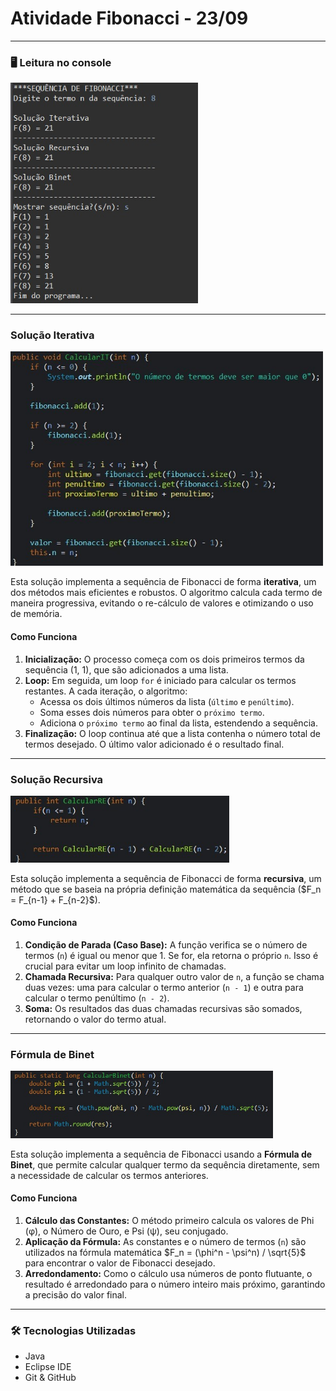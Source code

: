 # Atividade Fibonacci - 23/09

---

### 🖥️ Leitura no console

<img src="imagem/console3.jpg" width="300px">

---

### Solução Iterativa

<img src="imagem/iterativa.jpg" width="500px">

<p>Esta solução implementa a sequência de Fibonacci de forma <b>iterativa</b>, um dos métodos mais eficientes e robustos. O algoritmo calcula cada termo de maneira progressiva, evitando o re-cálculo de valores e otimizando o uso de memória.</p>

<h4>Como Funciona</h4>
<ol>
    <li><b>Inicialização:</b> O processo começa com os dois primeiros termos da sequência (1, 1), que são adicionados a uma lista.</li>
    <li><b>Loop:</b> Em seguida, um loop <code>for</code> é iniciado para calcular os termos restantes. A cada iteração, o algoritmo:
        <ul>
            <li>Acessa os dois últimos números da lista (<code>último</code> e <code>penúltimo</code>).</li>
            <li>Soma esses dois números para obter o <code>próximo termo</code>.</li>
            <li>Adiciona o <code>próximo termo</code> ao final da lista, estendendo a sequência.</li>
        </ul>
    </li>
    <li><b>Finalização:</b> O loop continua até que a lista contenha o número total de termos desejado. O último valor adicionado é o resultado final.</li>
</ol>

---

### Solução Recursiva

<img src="imagem/recursiva.jpg" width="350px">

<p>Esta solução implementa a sequência de Fibonacci de forma <b>recursiva</b>, um método que se baseia na própria definição matemática da sequência ($F_n = F_{n-1} + F_{n-2}$).</p>

<h4>Como Funciona</h4>
<ol>
    <li><b>Condição de Parada (Caso Base):</b> A função verifica se o número de termos (<code>n</code>) é igual ou menor que 1. Se for, ela retorna o próprio <code>n</code>. Isso é crucial para evitar um loop infinito de chamadas.</li>
    <li><b>Chamada Recursiva:</b> Para qualquer outro valor de <code>n</code>, a função se chama duas vezes: uma para calcular o termo anterior (<code>n - 1</code>) e outra para calcular o termo penúltimo (<code>n - 2</code>).</li>
    <li><b>Soma:</b> Os resultados das duas chamadas recursivas são somados, retornando o valor do termo atual.</li>
</ol>

---

### Fórmula de Binet

<img src="imagem/Binet.jpg" width="420px">

<p>Esta solução implementa a sequência de Fibonacci usando a <b>Fórmula de Binet</b>, que permite calcular qualquer termo da sequência diretamente, sem a necessidade de calcular os termos anteriores.</p>

<h4>Como Funciona</h4>
<ol>
    <li><b>Cálculo das Constantes:</b> O método primeiro calcula os valores de Phi (φ), o Número de Ouro, e Psi (ψ), seu conjugado.</li>
    <li><b>Aplicação da Fórmula:</b> As constantes e o número de termos (<code>n</code>) são utilizados na fórmula matemática $F_n = (\phi^n - \psi^n) / \sqrt{5}$ para encontrar o valor de Fibonacci desejado.</li>
    <li><b>Arredondamento:</b> Como o cálculo usa números de ponto flutuante, o resultado é arredondado para o número inteiro mais próximo, garantindo a precisão do valor final.</li>
</ol>

---

### 🛠️ Tecnologias Utilizadas

<ul>
    <li>Java</li>
    <li>Eclipse IDE</li>
    <li>Git & GitHub</li>
</ul>
